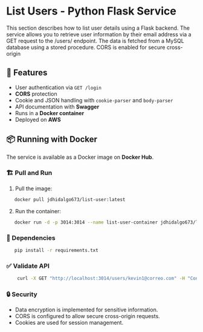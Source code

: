 # List Users - Python Flask Service

This section describes how to list user details using a Flask backend. The service allows you to retrieve user information by their email address via a GET request to the /users/<email> endpoint. The data is fetched from a MySQL database using a stored procedure. CORS is enabled for secure cross-origin

## 🚀 Features

- User authentication via `GET /login`
- **CORS** protection
- Cookie and JSON handling with `cookie-parser` and `body-parser`
- API documentation with **Swagger**
- Runs in a **Docker container**
- Deployed on **AWS**

## 📦 Running with Docker

The service is available as a Docker image on **Docker Hub**.

### 🏗️ Pull and Run

1. Pull the image:
```sh
   docker pull jdhidalgo673/list-user:latest
```

2. Run the container:
```sh
   docker run -d -p 3014:3014 --name list-user-container jdhidalgo673/list-user:latest
```

### 📜 Dependencies

```sh
   pip install -r requirements.txt
```

###  ✅ Validate API
```bash
    curl -X GET "http://localhost:3014/users/kevin1@correo.com" -H "Content-Type: application/json"
```

###  🔒 Security

- Data encryption is implemented for sensitive information.
- CORS is configured to allow secure cross-origin requests.
- Cookies are used for session management.